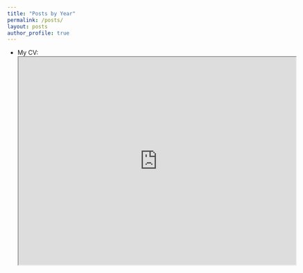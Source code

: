 ```yaml
---
title: "Posts by Year"
permalink: /posts/
layout: posts
author_profile: true
---
```

- My CV:
  <iframe src="https://drive.google.com/file/d/1wB_SAsrCQRkrRX5cMPzK-777UvYo2nqd/preview" width="640" height="480" allow="autoplay"></iframe>
